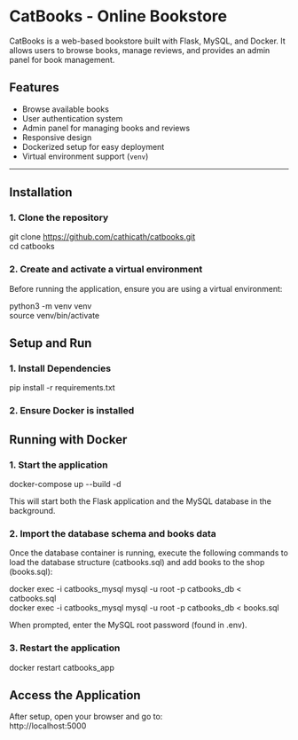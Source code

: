 # CatBooks - Online Bookstore  
  
CatBooks is a web-based bookstore built with Flask, MySQL, and Docker. It allows users to browse books, manage reviews, and provides an admin panel for book management.  
  
## Features  
- Browse available books  
- User authentication system  
- Admin panel for managing books and reviews  
- Responsive design  
- Dockerized setup for easy deployment  
- Virtual environment support (`venv`)  
  
---  
  
## Installation  
  
### 1. Clone the repository  
  
git clone https://github.com/cathicath/catbooks.git  
cd catbooks  

### 2. Create and activate a virtual environment  
  
Before running the application, ensure you are using a virtual environment:  
  
python3 -m venv venv  
source venv/bin/activate  
  
## Setup and Run  
  
### 1. Install Dependencies  
  
pip install -r requirements.txt  
  
### 2. Ensure Docker is installed
  
## Running with Docker  
  
### 1. Start the application  
  
docker-compose up --build -d  
  
This will start both the Flask application and the MySQL database in the background.  
  
### 2. Import the database schema and books data  
  
Once the database container is running, execute the following commands to load the database structure (catbooks.sql) and add books to the shop (books.sql):  
  
docker exec -i catbooks_mysql mysql -u root -p catbooks_db < catbooks.sql  
docker exec -i catbooks_mysql mysql -u root -p catbooks_db < books.sql  
  
When prompted, enter the MySQL root password (found in .env).  
  
### 3. Restart the application  
  
docker restart catbooks_app  
  
## Access the Application
  
After setup, open your browser and go to:  
http://localhost:5000  
  

